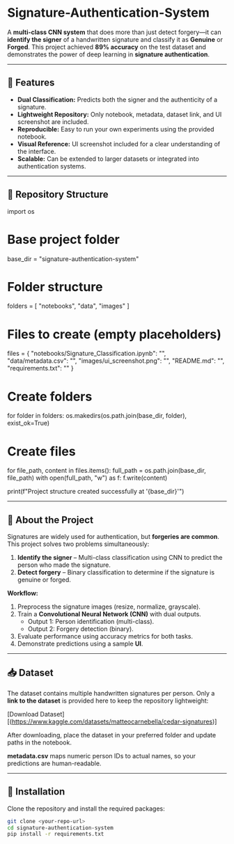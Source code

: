 # Signature-Authentication-System

A **multi-class CNN system** that does more than just detect forgery—it can **identify the signer** of a handwritten signature and classify it as **Genuine** or **Forged**. This project achieved **89% accuracy** on the test dataset and demonstrates the power of deep learning in **signature authentication**.

---

## 🌟 Features

- **Dual Classification:** Predicts both the signer and the authenticity of a signature.
- **Lightweight Repository:** Only notebook, metadata, dataset link, and UI screenshot are included.
- **Reproducible:** Easy to run your own experiments using the provided notebook.
- **Visual Reference:** UI screenshot included for a clear understanding of the interface.
- **Scalable:** Can be extended to larger datasets or integrated into authentication systems.

---

## 📂 Repository Structure

import os

# Base project folder
base_dir = "signature-authentication-system"

# Folder structure
folders = [
    "notebooks",
    "data",
    "images"
]

# Files to create (empty placeholders)
files = {
    "notebooks/Signature_Classification.ipynb": "",
    "data/metadata.csv": "",
    "images/ui_screenshot.png": "",
    "README.md": "",
    "requirements.txt": ""
}

# Create folders
for folder in folders:
    os.makedirs(os.path.join(base_dir, folder), exist_ok=True)

# Create files
for file_path, content in files.items():
    full_path = os.path.join(base_dir, file_path)
    with open(full_path, "w") as f:
        f.write(content)

print(f"Project structure created successfully at '{base_dir}'")


---

## 🧠 About the Project

Signatures are widely used for authentication, but **forgeries are common**. This project solves two problems simultaneously:

1. **Identify the signer** – Multi-class classification using CNN to predict the person who made the signature.
2. **Detect forgery** – Binary classification to determine if the signature is genuine or forged.

**Workflow:**

1. Preprocess the signature images (resize, normalize, grayscale).  
2. Train a **Convolutional Neural Network (CNN)** with dual outputs.  
   - Output 1: Person identification (multi-class).  
   - Output 2: Forgery detection (binary).  
3. Evaluate performance using accuracy metrics for both tasks.  
4. Demonstrate predictions using a sample **UI**.

---

## 📥 Dataset

The dataset contains multiple handwritten signatures per person. Only a **link to the dataset** is provided here to keep the repository lightweight:

[Download Dataset][(https://www.kaggle.com/datasets/matteocarnebella/cedar-signatures)] 

After downloading, place the dataset in your preferred folder and update paths in the notebook.  

**metadata.csv** maps numeric person IDs to actual names, so your predictions are human-readable.

---

## 🚀 Installation

Clone the repository and install the required packages:

```bash
git clone <your-repo-url>
cd signature-authentication-system
pip install -r requirements.txt

